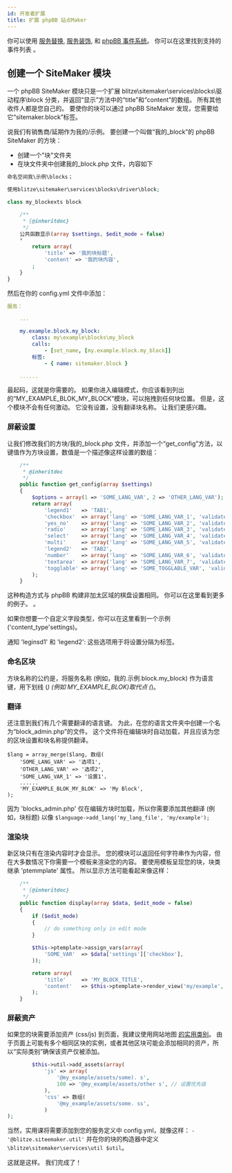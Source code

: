 ```yaml
---
id: 开发者扩展
title: 扩展 phpBB 站点Maker
---
```


你可以使用 [服务替换](https://area51.phpbb.com/docs/dev/3.2.x/extensions/tutorial_advanced.html#using-service-replacement), [服务装饰](https://area51.phpbb.com/docs/dev/3.2.x/extensions/tutorial_advanced.html#using-service-decoration), 和 [phpBB 事件系统](https://area51.phpbb.com/docs/dev/3.2.x/extensions/tutorial_events.html)。 你可以在这里找到支持的事件列表 [](./developer-events.md)。

## 创建一个 SiteMaker 模块

一个 phpBB SiteMaker 模块只是一个扩展 blitze\sitemaker\services\blocks\驱动程序\block 分类，并返回“显示”方法中的“title”和“content”的数组。 所有其他收件人都是您自己的。 要使你的块可以通过 phpBB SiteMaker 发现，您需要给它“sitemaker.block”标签。

说我们有销售商/延期作为我的/示例。 要创建一个叫做“我的_block”的 phpBB SiteMaker 的方块：

* 创建一个"块"文件夹
* 在块文件夹中创建我的_block.php 文件，内容如下

```php
命名空间我\示例\blocks；

使用blitze\sitemaker\services\blocks\driver\block;

class my_blockexts block

    /**
     * {@inheritdoc}
     */
    公共函数显示(array $settings, $edit_mode = false)
    *
        return array(
            'title' => '我的块标题',
            'content' => '我的块内容',
        ;
    }
}
```

然后在你的 config.yml 文件中添加：

```yml
服务：

    ...

    my.example.block.my_block:
        class: my\example\blocks\my_block
        calls:
            - [set_name, [my.example.block.my_block]]
        标签:
            - { name: sitemaker.block }

    ......

```

最起码，这就是你需要的。 如果你进入编辑模式，你应该看到列出的“MY_EXAMPLE_BLOK_MY_BLOCK”模块，可以拖拽到任何块位置。 但是，这个模块不会有任何激动。 它没有设置，没有翻译块名称。 让我们更感兴趣。

### 屏蔽设置

让我们修改我们的方块/我的_block.php 文件，并添加一个“get_config”方法，以键值作为方块设置，数值是一个描述像这样设置的数组：

```php
    /**
     * @inheritdoc
     */
    public function get_config(array $settings)
    {
        $options = array(1 => 'SOME_LANG_VAR', 2 => 'OTHER_LANG_VAR');
        return array(
            'legend1'   => 'TAB1',
            'checkbox'  => array('lang' => 'SOME_LANG_VAR_1', 'validate' => 'string', 'type' => 'checkbox', 'options' => $options, 'default' => array(), 'explain' => false),
            'yes_no'    => array('lang' => 'SOME_LANG_VAR_2', 'validate' => 'bool', 'type' => 'radio:yes_no', 'explain' => false, 'default' => false),
            'radio'     => array('lang' => 'SOME_LANG_VAR_3', 'validate' => 'bool', 'type' => 'radio', 'options' => $options, 'explain' => false, 'default' => 'topic'),
            'select'    => array('lang' => 'SOME_LANG_VAR_4', 'validate' => 'string', 'type' => 'select', 'options' => $options, 'default' => '', 'explain' => false),
            'multi'     => array('lang' => 'SOME_LANG_VAR_5', 'validate' => 'string', 'type' => 'multi_select', 'options' => $options, 'default' => array(), 'explain' => false),
            'legend2'   => 'TAB2',
            'number'    => array('lang' => 'SOME_LANG_VAR_6', 'validate' => 'int:0:20', 'type' => 'number:0:20', 'maxlength' => 2, 'explain' => false, 'default' => 5),
            'textarea'  => array('lang' => 'SOME_LANG_VAR_7', 'validate' => 'string', 'type' => 'textarea:3:40', 'maxlength' => 2, 'explain' => true, 'default' => ''),
            'togglable' => array('lang' => 'SOME_TOGGLABLE_VAR', 'validate' => 'string', 'type' => 'select:1:0:toggle_key', 'options' => $options, 'default' => '', 'append' => '<div id="toggle_key-1">Only show when option 1 is selected</div>'),
        );
    }
```

这种构造方式与 phpBB 构建非加太区域的棋盘设置相同。 你可以在这里看到更多的例子。 [](https://github.com/phpbb/phpbb/blob/master/phpBB/includes/acp/acp_board.php)。

如果你想要一个自定义字段类型，你可以在这里看到一个示例 [](https://github.com/blitze/phpBB-ext-sitemaker_content/blob/develop/blocks/recent.php) ('content_type'settings)。

通知 'leginsd1' 和 'legend2': 这些选项用于将设置分隔为标签。

### 命名区块

方块名称的公约是，将服务名称 (例如，我的.示例.block.my_block) 作为语言键，用下划线 (_) (例如 MY_EXAMPLE_BLOK)取代点 (_)。

### 翻译

还注意到我们有几个需要翻译的语言键。 为此，在您的语言文件夹中创建一个名为“block_admin.php”的文件。 这个文件将在编辑块时自动加载，并且应该为您的区块设置和块名称提供翻译。

    $lang = array_merge($lang, 数组(
        'SOME_LANG_VAR' => '选项1',
        'OTHER_LANG_VAR' => '选项2',
        'SOME_LANG_VAR_1' => '设置1'，
        ......
        'MY_EXAMPLE_BLOK_MY_BLOK' => 'My Block',
    );
    

因为 'blocks_admin.php' 仅在编辑方块时加载，所以你需要添加其他翻译 (例如，块标题) 以像 `$language->add_lang('my_lang_file', 'my/example');`

### 渲染块

新区块只有在渲染内容时才会显示。 您的模块可以返回任何字符串作为内容，但在大多数情况下你需要一个模板来渲染您的内容。 要使用模板呈现您的块，块类继承 'ptemmplate' 属性。 所以显示方法可能看起来像这样：

```php
    /**
     * {@inheritdoc}
     */
    public function display(array $data, $edit_mode = false)
    {
        if ($edit_mode)
        {
            // do something only in edit mode
        }

        $this->ptemplate->assign_vars(array(
            'SOME_VAR'  => $data['settings']['checkbox'],
        ));

        return array(
            'title'     => 'MY_BLOCK_TITLE',
            'content'   => $this->ptemplate->render_view('my/example', 'my_block.html', 'my_block'),
        );
    }
```

### 屏蔽资产

如果您的块需要添加资产 (css/js) 到页面，我建议使用网站地图 [的实用类别](https://github.com/blitze/phpBB-ext-sitemaker/blob/develop/services/util.php)。 由于页面上可能有多个相同区块的实例，或者其他区块可能会添加相同的资产，所以“实际类别”确保该资产仅被添加。

```php
        $this->util->add_assets(array(
            'js' => array(
                '@my_example/assets/some). s',
                100 => '@my_example/assets/other s', // 设置优先级
            ),
            'css' => 数组(
                '@my_example/assets/some. ss',
            )
);
```

当然，实用课将需要添加到您的服务定义中 config.yml，就像这样： `-'@blitze.siteemaker.util'` 并在你的块的构造器中定义 `\blitze\sitemaker\services\util $util`。

这就是这样。 我们完成了！